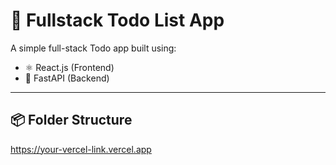 # 📝 Fullstack Todo List App

A simple full-stack Todo app built using:
- ⚛️ React.js (Frontend)
- 🚀 FastAPI (Backend)

---

## 📦 Folder Structure

https://your-vercel-link.vercel.app
